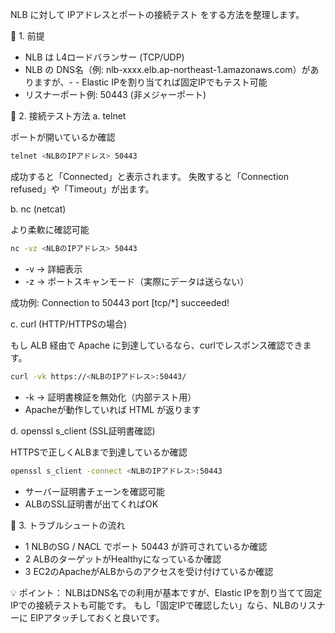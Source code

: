 NLB に対して IPアドレスとポートの接続テスト をする方法を整理します。

🔹 1. 前提

- NLB は L4ロードバランサー (TCP/UDP)
- NLB の DNS名（例: nlb-xxxx.elb.ap-northeast-1.amazonaws.com）がありますが、- - Elastic IPを割り当てれば固定IPでもテスト可能
- リスナーポート例: 50443 (非メジャーポート)

🔹 2. 接続テスト方法
a. telnet

ポートが開いているか確認

```bash
telnet <NLBのIPアドレス> 50443
```

成功すると「Connected」と表示されます。
失敗すると「Connection refused」や「Timeout」が出ます。

b. nc (netcat)

より柔軟に確認可能

```bash
nc -vz <NLBのIPアドレス> 50443
```

- -v → 詳細表示
- -z → ポートスキャンモード（実際にデータは送らない）

成功例: Connection to <IP> 50443 port [tcp/*] succeeded!

c. curl (HTTP/HTTPSの場合)

もし ALB 経由で Apache に到達しているなら、curlでレスポンス確認できます。

```bash
curl -vk https://<NLBのIPアドレス>:50443/
```

- -k → 証明書検証を無効化（内部テスト用）
- Apacheが動作していれば HTML が返ります

d. openssl s_client (SSL証明書確認)

HTTPSで正しくALBまで到達しているか確認

```bash
openssl s_client -connect <NLBのIPアドレス>:50443
```

- サーバー証明書チェーンを確認可能
- ALBのSSL証明書が出てくればOK

🔹 3. トラブルシュートの流れ

- 1 NLBのSG / NACL でポート 50443 が許可されているか確認
- 2 ALBのターゲットがHealthyになっているか確認
- 3 EC2のApacheがALBからのアクセスを受け付けているか確認

💡 ポイント：
NLBはDNS名での利用が基本ですが、Elastic IPを割り当てて固定IPでの接続テストも可能です。
もし「固定IPで確認したい」なら、NLBのリスナーに EIPアタッチしておくと良いです。